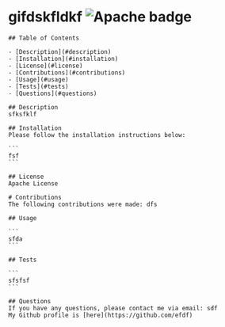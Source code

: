 # gifdskfldkf ![Apache badge](https://img.shields.io/badge/Apache-license-green)

    ## Table of Contents

    - [Description](#description)
    - [Installation](#installation)
    - [License](#license)
    - [Contributions](#contributions)
    - [Usage](#usage)
    - [Tests](#tests)
    - [Questions](#questions)

    ## Description
    sfksfklf

    ## Installation
    Please follow the installation instructions below:

    ```
    fsf
    ```

    ## License
    Apache License

    # Contributions
    The following contributions were made: dfs

    ## Usage

    ```
    sfda
    ```

    ## Tests
    
    ```
    sfsfsf
    ```

    ## Questions
    If you have any questions, please contact me via email: sdf
    My Github profile is [here](https://github.com/efdf)
